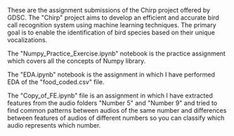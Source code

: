 These are the assignment submissions of the Chirp project offered by GDSC. The "Chirp" project aims to develop an efficient and accurate bird call recognition system using machine learning techniques. The primary goal is to enable the identification of bird species based on their unique vocalizations.

The "Numpy_Practice_Exercise.ipynb" notebook is the practice assignment which covers all the concepts of Numpy library.

The "EDA.ipynb" notebook is the assignment in which I have performed EDA of the "food_coded.csv" file.

The "Copy_of_FE.ipynb" file is an assignment in which I have extracted features from the audio folders "Number 5" and "Number 9" and tried to find common patterns between audios of the same number and differences between features of audios of different numbers so you can classify which audio represents which number. 

 

